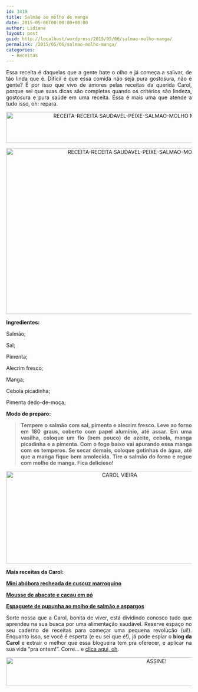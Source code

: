 ```yaml
---
id: 3419
title: Salmão ao molho de manga
date: 2015-05-06T00:00:00+00:00
author: Lidiane
layout: post
guid: http://localhost/wordpress/2015/05/06/salmao-molho-manga/
permalink: /2015/05/06/salmao-molho-manga/
categories:
  - Receitas
---
```

<p align="justify">
  Essa receita é daquelas que a gente bate o olho e já começa a salivar, de tão linda que é. Difícil é que essa comida não seja pura gostosura, não é gente? É por isso que vivo de amores pelas receitas da querida Carol, porque sei que suas dicas são completas quando os critérios são lindeza, gostosura e pura saúde em uma receita. Essa é mais uma que atende a tudo isso, oh: repara.
</p>

<p align="center">
  <a href="http://www.trololodemulher.com.br/blog/wp-content/uploads/2015/04/RECEITA-RECEITA-SAUDAVEL-PEIXE-SALMAO-MOLHO-MANGA-MANGA2.png"><img class="alignnone size-full wp-image-10907" src="http://www.trololodemulher.com.br/blog/wp-content/uploads/2015/04/RECEITA-RECEITA-SAUDAVEL-PEIXE-SALMAO-MOLHO-MANGA-MANGA2.png" alt="RECEITA-RECEITA SAUDAVEL-PEIXE-SALMAO-MOLHO MANGA-MANGA[2]" width="741" height="84" /></a>
</p>

<p align="center">
  <a href="http://www.trololodemulher.com.br/blog/wp-content/uploads/2015/04/RECEITA-RECEITA-SAUDAVEL-PEIXE-SALMAO-MOLHO-MANGA-MANGA.jpg"><img class="alignnone size-full wp-image-10906" src="http://www.trololodemulher.com.br/blog/wp-content/uploads/2015/04/RECEITA-RECEITA-SAUDAVEL-PEIXE-SALMAO-MOLHO-MANGA-MANGA.jpg" alt="RECEITA-RECEITA SAUDAVEL-PEIXE-SALMAO-MOLHO MANGA-MANGA" width="800" height="450" /></a>
</p>

<p align="justify">
  <strong>Ingredientes:</strong>
</p>

<p align="justify">
  Salmão;
</p>

<p align="justify">
  Sal;
</p>

<p align="justify">
  Pimenta;
</p>

<p align="justify">
  Alecrim fresco;
</p>

<p align="justify">
  Manga;
</p>

<p align="justify">
  Cebola picadinha;
</p>

<p align="justify">
  Pimenta dedo-de-moça;
</p>

<p align="justify">
  <strong>Modo de preparo:</strong>
</p>

> <p align="justify">
>   <strong>Tempere o salmão com sal, pimenta e alecrim fresco. Leve ao forno em 180 graus, coberto com papel alumínio, até assar. Em uma vasilha, coloque um fio (bem pouco) de azeite, cebola, manga picadinha e a pimenta. Com o fogo baixo vai apurando essa manga com os temperos. Se secar demais, coloque gotinhas de água, até que a manga fique bem amolecida. Tire o salmão do forno e regue com molho de manga. Fica delicioso!</strong>
> </p>

<p align="center">
  <a href="http://www.trololodemulher.com.br/blog/wp-content/uploads/2014/07/CAROL-VIEIRA.png"><img class="alignnone size-full wp-image-10204" src="http://www.trololodemulher.com.br/blog/wp-content/uploads/2014/07/CAROL-VIEIRA.png" alt="CAROL VIEIRA" width="600" height="251" /></a>
</p>

<p align="justify">
  <strong>Mais receitas da Carol:</strong>
</p>

<p align="justify">
  <a href="http://www.trololodemulher.com.br/2015/03/25/abobora-cuscuz-marroquino/" target="_blank"><strong>Mini abóbora recheada de cuscuz marroquino</strong></a>
</p>

<p align="justify">
  <a href="http://www.trololodemulher.com.br/2015/03/23/mousse-saudavel-abacate/" target="_blank"><strong>Mousse de abacate e cacau em pó</strong></a>
</p>

<p align="justify">
  <a href="http://www.trololodemulher.com.br/2015/03/20/pupunha-salmao-aspargos/" target="_blank"><strong>Espaguete de pupunha ao molho de salmão e aspargos</strong></a>
</p>

<p align="justify">
  Sorte nossa que a Carol, bonita de viver, está dividindo conosco tudo que aprendeu na sua busca por uma alimentação saudável. Reserve espaço no seu caderno de receitas para começar uma pequena revolução (ui!). Enquanto isso, se você é esperta (e eu sei que é!), já pode espiar o <strong>blog da Carol</strong> e extrair o melhor que essa blogueira tem pra oferecer, e aplicar na sua vida “pra ontem!”. Corre… e <a href="http://mundocarolvieira.blogspot.com.br/" target="_blank">clica aqui, oh</a>.
</p>

<p align="center">
  <a href="http://feedburner.google.com/fb/a/mailverify?uri=blogbichafemea&loc=pt_BR" target="_blank"><img class="alignnone size-full wp-image-10439" src="http://www.trololodemulher.com.br/blog/wp-content/uploads/2014/09/ASSINE.png" alt="ASSINE!" width="800" height="78" /></a>
</p>

<p align="justify">